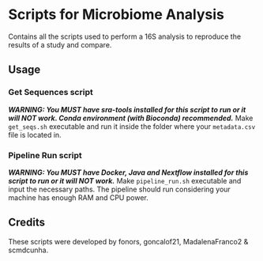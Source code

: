 # Scripts for Microbiome Analysis
Contains all the scripts used to perform a 16S analysis to reproduce the results of a study and compare.

## Usage
### Get Sequences script
***WARNING: You MUST have sra-tools installed for this script to run or it will NOT work. Conda environment (with Bioconda) recommended.***
Make `get_seqs.sh` executable and run it inside the folder where your `metadata.csv` file is located in.

### Pipeline Run script
***WARNING: You MUST have Docker, Java and Nextflow installed for this script to run or it will NOT work.***
Make `pipeline_run.sh` executable and input the necessary paths. The pipeline should run considering your machine has enough RAM and CPU power.

## Credits
These scripts were developed by fonors, goncalof21, MadalenaFranco2 & scmdcunha.
